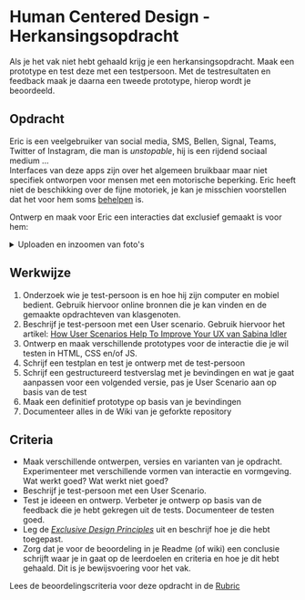 # Human Centered Design - Herkansingsopdracht

Als je het vak niet hebt gehaald krijg je een herkansingsopdracht. 
Maak een prototype en test deze met een testpersoon. 
Met de testresultaten en feedback maak je daarna een tweede prototype, hierop wordt je beoordeeld. 


## Opdracht

Eric is een veelgebruiker van social media, SMS, Bellen, Signal, Teams, Twitter of Instagram, die man is _unstopable_, 
hij is een rijdend sociaal medium ...  
Interfaces van deze apps zijn over het algemeen bruikbaar maar niet specifiek ontworpen voor mensen met een motorische beperking. 
Eric heeft niet de beschikking over de fijne motoriek, je kan je misschien voorstellen dat het voor hem soms [behelpen](https://www.encyclo.nl/begrip/behelpen) is. 

Ontwerp en maak voor Eric een interacties dat exclusief gemaakt is voor hem: 

<details>
<summary>Uploaden en inzoomen van foto's</summary>
  <p></p>
</details>


## Werkwijze 

1. Onderzoek wie je test-persoon is en hoe hij zijn computer en mobiel bedient. Gebruik hiervoor online bronnen die je kan vinden en de gemaakte opdrachteven van klasgenoten. 
2. Beschrijf je test-persoon met een User scenario. Gebruik hiervoor het artikel: [How User Scenarios Help To Improve Your UX van Sabina Idler](https://usabilla.com/blog/how-user-scenarios-help-to-improve-your-ux/) 
3. Ontwerp en maak verschillende prototypes voor de interactie die je wil testen in HTML, CSS en/of JS.
4. Schrijf een testplan en test je ontwerp met de test-persoon
5. Schrijf een gestructureerd testverslag met je bevindingen en wat je gaat aanpassen voor een volgended versie, pas je User Scenario aan op basis van de test 
6. Maak een definitief prototype op basis van je bevindingen
7. Documenteer alles in de Wiki van je geforkte repository


## Criteria

- Maak verschillende ontwerpen, versies en varianten van je opdracht. Experimenteer met verschillende vormen van interactie en vormgeving. Wat werkt goed? Wat werkt niet goed?
- Beschrijf je test-persoon met een User Scenario.
- Test je ideeen en ontwerp. Verbeter je ontwerp op basis van de feedback die je hebt gekregen uit de tests. Documenteer de testen goed. 
- Leg de [_Exclusive Design Principles_](https://exclusive-design.vasilis.nl) uit en beschrijf hoe je die hebt toegepast. 
- Zorg dat je voor de beoordeling in je Readme (of wiki) een conclusie schrijft waar je in gaat op de leerdoelen en criteria en hoe je dit hebt gehaald. Dit is je bewijsvoering voor het vak.

Lees de beoordelingscriteria voor deze opdracht in de [Rubric](https://github.com/cmda-minor-web/human-centered-design-2223/blob/main/README.md#rubric)





